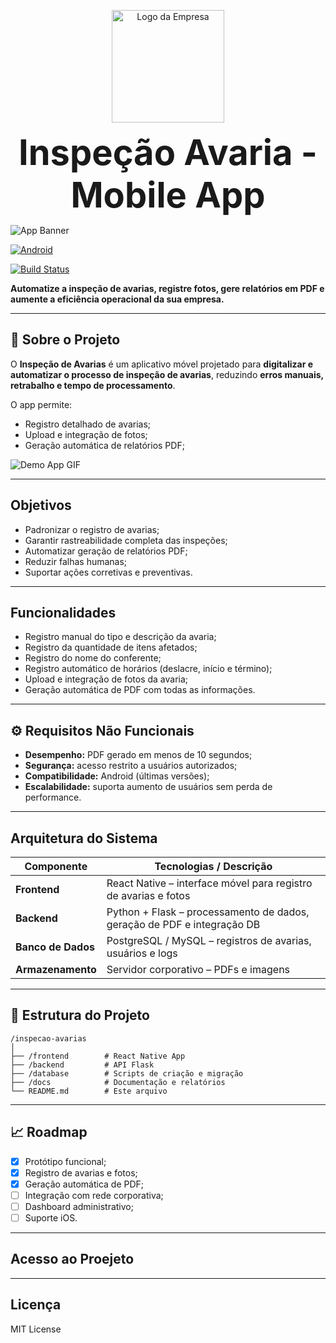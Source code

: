 <p align="center">
<p align="center">
  <img src="http://www.uaga.com.br/wp-content/uploads/2020/09/Logo-site.png" alt="Logo da Empresa" width="180">
</p>


<p align="center">
  <span style="font-size:56px; font-weight:bold;">Inspeção Avaria - Mobile App</span><br>
</p>


![App Banner](https://via.placeholder.com/800x200.png?text=Inspe%C3%A7%C3%A3o+de+Avarias)

[![Android](https://img.shields.io/badge/Android-100%25-green)](#)

[![Build Status](https://img.shields.io/badge/build-passing-brightgreen)](#)

**Automatize a inspeção de avarias, registre fotos, gere relatórios em PDF e aumente a eficiência operacional da sua empresa.**

---

## 🚀 Sobre o Projeto

O **Inspeção de Avarias** é um aplicativo móvel projetado para **digitalizar e automatizar o processo de inspeção de avarias**, reduzindo **erros manuais, retrabalho e tempo de processamento**.

O app permite:

* Registro detalhado de avarias;
* Upload e integração de fotos;
* Geração automática de relatórios PDF;


![Demo App GIF](https://via.placeholder.com/600x400.gif?text=Demo+App)

---

##  Objetivos

* Padronizar o registro de avarias;
* Garantir rastreabilidade completa das inspeções;
* Automatizar geração de relatórios PDF;
* Reduzir falhas humanas;
* Suportar ações corretivas e preventivas.

---

##  Funcionalidades

* Registro manual do tipo e descrição da avaria;
* Registro da quantidade de itens afetados;
* Registro do nome do conferente;
* Registro automático de horários (deslacre, início e término);
* Upload e integração de fotos da avaria;
* Geração automática de PDF com todas as informações.

---

## ⚙️ Requisitos Não Funcionais

* **Desempenho:** PDF gerado em menos de 10 segundos;
* **Segurança:** acesso restrito a usuários autorizados;
* **Compatibilidade:** Android (últimas versões);
* **Escalabilidade:** suporta aumento de usuários sem perda de performance.

---

## Arquitetura do Sistema

| Componente         | Tecnologias / Descrição                                                 |
| ------------------ | ----------------------------------------------------------------------- |
| **Frontend**       | React Native – interface móvel para registro de avarias e fotos         |
| **Backend**        | Python + Flask – processamento de dados, geração de PDF e integração DB |
| **Banco de Dados** | PostgreSQL / MySQL – registros de avarias, usuários e logs              |
| **Armazenamento**  | Servidor corporativo – PDFs e imagens                                   |

---

## 📂 Estrutura do Projeto

```
/inspecao-avarias
│
├── /frontend        # React Native App
├── /backend         # API Flask
├── /database        # Scripts de criação e migração
├── /docs            # Documentação e relatórios
└── README.md        # Este arquivo
```

---

## 📈 Roadmap

* [x] Protótipo funcional;
* [x] Registro de avarias e fotos;
* [x] Geração automática de PDF;
* [ ] Integração com rede corporativa;
* [ ] Dashboard administrativo;
* [ ] Suporte iOS.

---

## Acesso ao Proejeto


---

##  Licença

MIT License 



